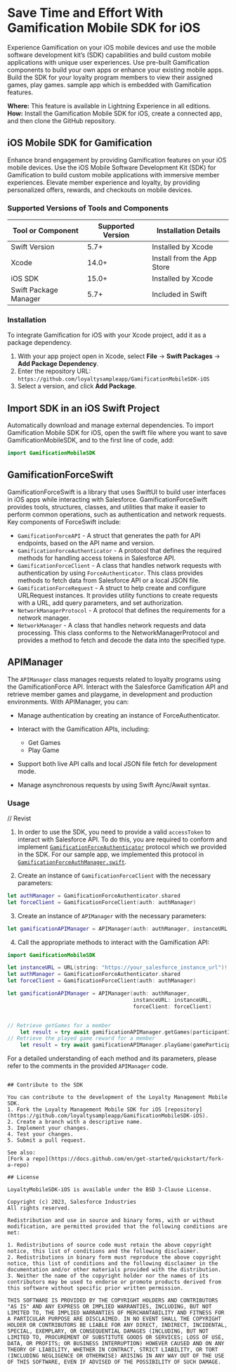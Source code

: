 # Save Time and Effort With Gamification Mobile SDK for iOS

Experience Gamification on your iOS mobile devices and use the mobile software development kit’s (SDK) capabilities and build custom mobile applications with unique user experiences. Use pre-built Gamification components to build your own apps or enhance your existing mobile apps. Build the SDK for your loyalty program members to view their assigned games, play games. sample app which is embedded with Gamification features.

**Where:** This feature is available in Lightning Experience in all editions.  
**How:** Install the Gamification Mobile SDK for iOS, create a connected app, and then clone the GitHub repository.

## iOS Mobile SDK for Gamification

Enhance brand engagement by providing Gamification features on your iOS mobile devices. Use the iOS Mobile Software Development Kit (SDK) for Gamification to build custom mobile applications with immersive member experiences. Elevate member experience and loyalty, by providing personalized offers, rewards, and checkouts on mobile devices.

### Supported Versions of Tools and Components

| Tool or Component     | Supported Version | Installation Details          |
|-----------------------|-------------------|-------------------------------|
| Swift Version         | 5.7+              | Installed by Xcode            |
| Xcode                 | 14.0+             | Install from the App Store    |
| iOS SDK               | 15.0+             | Installed by Xcode            |
| Swift Package Manager | 5.7+              | Included in Swift             |

### Installation

To integrate Gamification for iOS with your Xcode project, add it as a package dependency.

1. With your app project open in Xcode, select **File** → **Swift Packages** → **Add Package Dependency**.
2. Enter the repository URL: `https://github.com/loyaltysampleapp/GamificationMobileSDK-iOS`
3. Select a version, and click **Add Package**.

## Import SDK in an iOS Swift Project

Automatically download and manage external dependencies. To import  Gamification Mobile SDK for iOS, open the swift file where you want to save GamificationMobileSDK, and to the first line of code, add:

```swift
import GamificationMobileSDK
```

## GamificationForceSwift

GamificationForceSwift is a library that uses SwiftUI to build user interfaces in iOS apps while interacting with Salesforce. GamificationForceSwift provides tools, structures, classes, and utilities that make it easier to perform common operations, such as authentication and network requests. Key components of ForceSwift include:

- `GamificationForceAPI` - A struct that generates the path for API endpoints, based on the API name and version.
- `GamificationForceAuthenticator` - A  protocol that defines the required methods for handling access tokens in Salesforce API.
- `GamificationForceClient` - A class that handles network requests with authentication by using `ForceAuthenticator`. This class provides methods to fetch data from Salesforce API or a local JSON file. 
- `GamificationForceRequest` - A struct to help create and configure URLRequest instances. It provides utility functions to create requests with a URL, add query parameters, and set authorization.
- `NetworkManagerProtocol` - A protocol that defines the requirements for a network manager.
- `NetworkManager` - A class that handles network requests and data processing. This class conforms to the NetworkManagerProtocol and provides a method to fetch and decode the data into the specified type.

## APIManager

The `APIManager` class manages requests related to loyalty programs using the GamificationForce API. Interact with the Salesforce Gamification API and retrieve member games and playgame, in development and production environments. With APIManager, you can:
- Manage authentication by creating an instance of ForceAuthenticator.
- Interact with the Gamification APIs, including:
    - Get Games
    - Play Game

- Support both live API calls and local JSON file fetch for development mode.
- Manage asynchronous requests by using Swift Aync/Await syntax.

### Usage
// Revist
1. In order to use the SDK, you need to provide a valid `accessToken` to interact with Salesforce API. To do this, you are required to conform and implement [`GamificationForceAuthenticator`](https://github.com/loyaltysampleapp/GamificationMobileSDK-iOS/Sources/GamificationMobileSDK/ForceSwift/GamificationForceAuthenticator.swift) protocol which we provided in the SDK. For our sample app, we implemented this protocol in [`GamificationForceAuthManager.swift`](https://github.com/salesforce-misc/LoyaltyMobileSDK-iOS/blob/main/SampleApps/MyNTORewards/MyNTORewards/ForceSwift%2BExtra/GamificationForceAuthManager.swift).

2. Create an instance of `GamificationForceClient` with the necessary parameters:

```swift
let authManager = GamificationForceAuthenticator.shared
let forceClient = GamificationForceClient(auth: authManager)
```

3. Create an instance of `APIManager` with the necessary parameters:

```swift
let gamificationAPIManager = APIManager(auth: authManager, instanceURL: "YourInstanceURL", forceClient: forceClient)
```

4. Call the appropriate methods to interact with the Gamification API:

```swift
import GamificationMobileSDK

let instanceURL = URL(string: "https://your_salesforce_instance_url")!
let authManager = GamificationForceAuthenticator.shared
let forceClient = GamificationForceClient(auth: authManager)

let gamificationAPIManager = APIManager(auth: authManager,
                                        instanceURL: instanceURL,
                                        forceClient: forceClient)


// Retrieve getGames for a member
    let result = try await gamificationAPIManager.getGames(participantId: "1234567890")
// Retrieve the played game reward for a member
    let result = try await gamificationAPIManager.playGame(gameParticipantRewardId: gameParticipantRewardId)

```

For a detailed understanding of each method and its parameters, please refer to the comments in the provided `APIManager` code.

  ```

## Contribute to the SDK

You can contribute to the development of the Loyalty Management Mobile SDK. 
1. Fork the Loyalty Management Mobile SDK for iOS [repository](https://github.com/loyaltysampleapp/GamificationMobileSDK-iOS).
2. Create a branch with a descriptive name.
3. Implement your changes.
4. Test your changes.
5. Submit a pull request.

See also:
[Fork a repo](https://docs.github.com/en/get-started/quickstart/fork-a-repo)

## License

LoyaltyMobileSDK-iOS is available under the BSD 3-Clause License.

Copyright (c) 2023, Salesforce Industries
All rights reserved.

Redistribution and use in source and binary forms, with or without modification, are permitted provided that the following conditions are met:

1. Redistributions of source code must retain the above copyright notice, this list of conditions and the following disclaimer.
2. Redistributions in binary form must reproduce the above copyright notice, this list of conditions and the following disclaimer in the documentation and/or other materials provided with the distribution.
3. Neither the name of the copyright holder nor the names of its contributors may be used to endorse or promote products derived from this software without specific prior written permission.

THIS SOFTWARE IS PROVIDED BY THE COPYRIGHT HOLDERS AND CONTRIBUTORS "AS IS" AND ANY EXPRESS OR IMPLIED WARRANTIES, INCLUDING, BUT NOT LIMITED TO, THE IMPLIED WARRANTIES OF MERCHANTABILITY AND FITNESS FOR A PARTICULAR PURPOSE ARE DISCLAIMED. IN NO EVENT SHALL THE COPYRIGHT HOLDER OR CONTRIBUTORS BE LIABLE FOR ANY DIRECT, INDIRECT, INCIDENTAL, SPECIAL, EXEMPLARY, OR CONSEQUENTIAL DAMAGES (INCLUDING, BUT NOT LIMITED TO, PROCUREMENT OF SUBSTITUTE GOODS OR SERVICES; LOSS OF USE, DATA, OR PROFITS; OR BUSINESS INTERRUPTION) HOWEVER CAUSED AND ON ANY THEORY OF LIABILITY, WHETHER IN CONTRACT, STRICT LIABILITY, OR TORT (INCLUDING NEGLIGENCE OR OTHERWISE) ARISING IN ANY WAY OUT OF THE USE OF THIS SOFTWARE, EVEN IF ADVISED OF THE POSSIBILITY OF SUCH DAMAGE.
